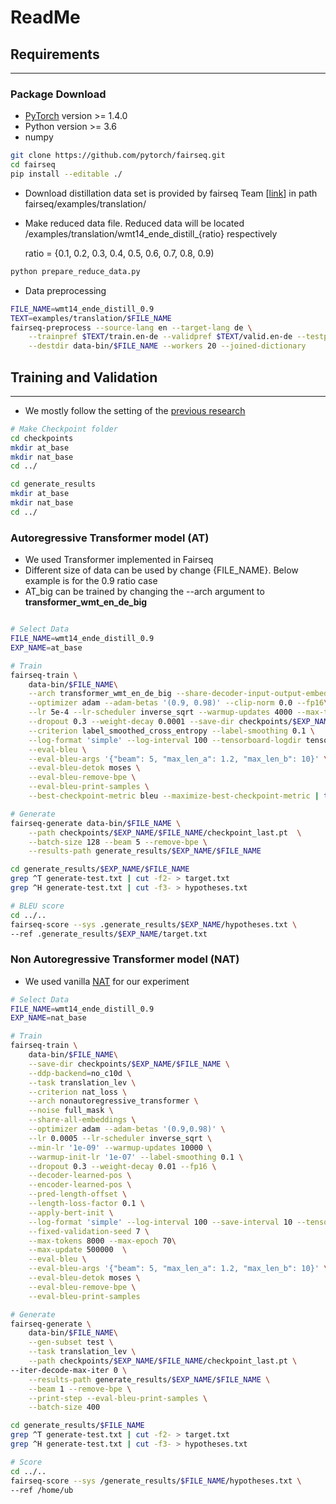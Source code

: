 # ReadMe

## Requirements

---

### Package Download

- [PyTorch](http://pytorch.org/) version >= 1.4.0
- Python version >= 3.6
- numpy

```bash
git clone https://github.com/pytorch/fairseq.git
cd fairseq
pip install --editable ./
```

- Download distillation data set is provided by fairseq Team [[link](http://dl.fbaipublicfiles.com/nat/distill_dataset.zip)] in path fairseq/examples/translation/
- Make reduced data file. Reduced data will be located /examples/translation/wmt14_ende_distill_{ratio} respectively

    ratio = {0.1, 0.2, 0.3, 0.4, 0.5, 0.6, 0.7, 0.8, 0.9)

```bash
python prepare_reduce_data.py
```

- Data preprocessing

```bash
FILE_NAME=wmt14_ende_distill_0.9
TEXT=examples/translation/$FILE_NAME
fairseq-preprocess --source-lang en --target-lang de \
    --trainpref $TEXT/train.en-de --validpref $TEXT/valid.en-de --testpref $TEXT/test.en-de \
    --destdir data-bin/$FILE_NAME --workers 20 --joined-dictionary

```

## Training and Validation

---

- We mostly follow the setting of the [previous research](https://arxiv.org/abs/1911.02727)

```bash
# Make Checkpoint folder
cd checkpoints
mkdir at_base
mkdir nat_base
cd ../

cd generate_results
mkdir at_base
mkdir nat_base
cd ../

```

### Autoregressive Transformer model (AT)

- We used Transformer implemented in Fairseq
- Different size of data can be  used by change {FILE_NAME}. Below example is for the 0.9 ratio case
- AT_big can be trained by changing the --arch argument to **transformer_wmt_en_de_big**

```bash

# Select Data
FILE_NAME=wmt14_ende_distill_0.9
EXP_NAME=at_base

# Train
fairseq-train \
    data-bin/$FILE_NAME\
    --arch transformer_wmt_en_de_big --share-decoder-input-output-embed \
    --optimizer adam --adam-betas '(0.9, 0.98)' --clip-norm 0.0 --fp16\
    --lr 5e-4 --lr-scheduler inverse_sqrt --warmup-updates 4000 --max-tokens 8000 --max-epoch 70 \
    --dropout 0.3 --weight-decay 0.0001 --save-dir checkpoints/$EXP_NAME/$FILE_NAME\
    --criterion label_smoothed_cross_entropy --label-smoothing 0.1 \
    --log-format 'simple' --log-interval 100 --tensorboard-logdir tensorboard_log/at/$FILE_NAME \
    --eval-bleu \
    --eval-bleu-args '{"beam": 5, "max_len_a": 1.2, "max_len_b": 10}' \
    --eval-bleu-detok moses \
    --eval-bleu-remove-bpe \
    --eval-bleu-print-samples \
    --best-checkpoint-metric bleu --maximize-best-checkpoint-metric | tee -a /home/ubuntu/KD/Data/at_logs/$FILE_NAME.txt

# Generate
fairseq-generate data-bin/$FILE_NAME \
    --path checkpoints/$EXP_NAME/$FILE_NAME/checkpoint_last.pt  \
    --batch-size 128 --beam 5 --remove-bpe \
    --results-path generate_results/$EXP_NAME/$FILE_NAME  

cd generate_results/$EXP_NAME/$FILE_NAME  
grep ^T generate-test.txt | cut -f2- > target.txt
grep ^H generate-test.txt | cut -f3- > hypotheses.txt

# BLEU score
cd ../..
fairseq-score --sys .generate_results/$EXP_NAME/hypotheses.txt \
--ref .generate_results/$EXP_NAME/target.txt
```

### Non Autoregressive Transformer model (NAT)

- We used vanilla [NAT](https://arxiv.org/abs/1711.02281) for our experiment

```bash
# Select Data
FILE_NAME=wmt14_ende_distill_0.9
EXP_NAME=nat_base

# Train
fairseq-train \
    data-bin/$FILE_NAME\
    --save-dir checkpoints/$EXP_NAME/$FILE_NAME \
    --ddp-backend=no_c10d \
    --task translation_lev \
    --criterion nat_loss \
    --arch nonautoregressive_transformer \
    --noise full_mask \
    --share-all-embeddings \
    --optimizer adam --adam-betas '(0.9,0.98)' \
    --lr 0.0005 --lr-scheduler inverse_sqrt \
    --min-lr '1e-09' --warmup-updates 10000 \
    --warmup-init-lr '1e-07' --label-smoothing 0.1 \
    --dropout 0.3 --weight-decay 0.01 --fp16 \
    --decoder-learned-pos \
    --encoder-learned-pos \
    --pred-length-offset \
    --length-loss-factor 0.1 \
    --apply-bert-init \
    --log-format 'simple' --log-interval 100 --save-interval 10 --tensorboard-logdir tensorboard_log/$FILE_NAME \
    --fixed-validation-seed 7 \
    --max-tokens 8000 --max-epoch 70\
    --max-update 500000  \
    --eval-bleu \
    --eval-bleu-args '{"beam": 5, "max_len_a": 1.2, "max_len_b": 10}' \
    --eval-bleu-detok moses \
    --eval-bleu-remove-bpe \
    --eval-bleu-print-samples 

# Generate
fairseq-generate \
    data-bin/$FILE_NAME\
    --gen-subset test \
    --task translation_lev \
    --path checkpoints/$EXP_NAME/$FILE_NAME/checkpoint_last.pt \
--iter-decode-max-iter 0 \
    --results-path generate_results/$EXP_NAME/$FILE_NAME \
    --beam 1 --remove-bpe \
    --print-step --eval-bleu-print-samples \
    --batch-size 400 

cd generate_results/$FILE_NAME
grep ^T generate-test.txt | cut -f2- > target.txt
grep ^H generate-test.txt | cut -f3- > hypotheses.txt

# Score
cd ../..
fairseq-score --sys /generate_results/$FILE_NAME/hypotheses.txt \
--ref /home/ub
```
